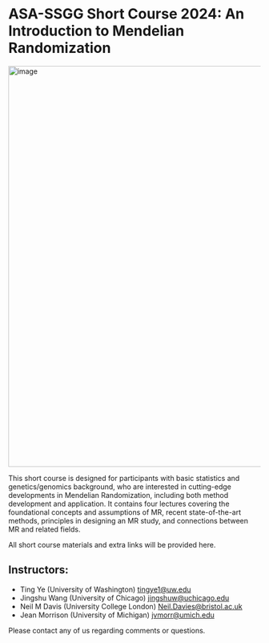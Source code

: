 # ASA-SSGG Short Course 2024: An Introduction to Mendelian Randomization

<img width="800" alt="image" src="https://github.com/jingshuw/SSGGShortCourse-MR/assets/12014815/8e95bde5-5674-4c64-a913-93318da4a371">

This short course is designed for participants with basic statistics and genetics/genomics background, who are interested in cutting-edge developments in Mendelian Randomization, including both method development and application. It contains four lectures covering the foundational concepts and assumptions of MR, recent state-of-the-art methods, principles in designing an MR study, and connections between MR and related fields. 

All short course materials and extra links will be provided here.

## Instructors:
- Ting Ye (University of Washington) tingye1@uw.edu
- Jingshu Wang (University of Chicago) jingshuw@uchicago.edu
- Neil M Davis (University College London) Neil.Davies@bristol.ac.uk
- Jean Morrison (University of Michigan) jvmorr@umich.edu

Please contact any of us regarding comments or questions.
